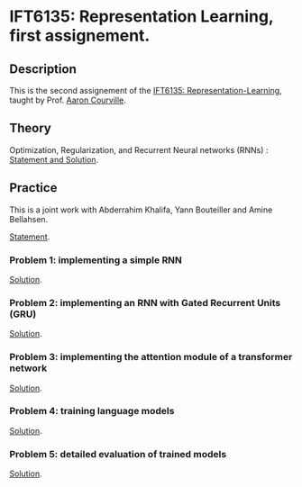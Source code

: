 # IFT6135: Representation Learning, first assignement.

## Description

This is the second assignement of the [IFT6135: Representation-Learning](https://sites.google.com/mila.quebec/ift6135), taught by Prof. [Aaron Courville](https://mila.quebec/en/person/aaron-courville/).

## Theory

Optimization, Regularization, and Recurrent Neural networks (RNNs) : [Statement and Solution](https://github.com/Sanaelotfi/Representation-Learning-HW2/blob/master/IFT6135_HW2_Theory.pdf).


## Practice

This is a joint work with Abderrahim Khalifa, Yann Bouteiller and Amine Bellahsen. 

[Statement](https://github.com/Sanaelotfi/Representation-Learning-HW2/blob/master/HW2_practice_statement.pdf).

### Problem 1: implementing a simple RNN

[Solution]().


### Problem 2: implementing an RNN with Gated Recurrent Units (GRU)

[Solution]().

### Problem 3: implementing the attention module of a transformer network 

[Solution]().

### Problem 4: training language models

[Solution](https://github.com/Sanaelotfi/Representation-Learning-HW2/blob/master/Problem4.ipynb).

### Problem 5: detailed evaluation of trained models

[Solution](https://github.com/Sanaelotfi/Representation-Learning-HW2/blob/master/Problem%205.ipynb).
